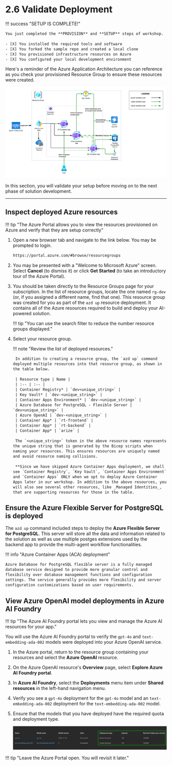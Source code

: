 # 2.6 Validate Deployment

!!! success "SETUP IS COMPLETE!"

    You just completed the **PROVISION** and **SETUP** steps of workshop. 

    - [X] You installed the required tools and software
    - [X] You forked the sample repo and created a local clone
    - [X] You provisioned infrastructure resources on Azure
    - [X] You configured your local development environment

Here's a reminder of the Azure Application Architecture you can reference as you check your provisioned Resource Group to ensure these resources were created.

![infra-architecture](../img/solution-accelerator-architecture.png)

In this section, you will validate your setup before moving on to the next phase of solution development.

---

## Inspect deployed Azure resources

!!! tip "The Azure Portal allows you to view the resources provisioned on Azure and verify that they are setup correctly"

1. Open a new browser tab and navigate to the link below. You may be prompted to login.

    ```bash title=""
    https://portal.azure.com/#browse/resourcegroups
    ```

2. You may be presented with a "Welcome to Microsoft Azure" screen. Select **Cancel** (to dismiss it) or click **Get Started** (to take an introductory tour of the Azure Portal).

3. You should be taken directly to the Resource Groups page for your subscription. In the list of resource groups, locate the one named `rg-dev` (or, if you assigned a different name, find that one). This resource group was created for you as part of the `azd up` resource deployment. It contains all of the Azure resources required to build and deploy your AI-powered solution.

    !!! tip "You can use the search filter to reduce the number resource groups displayed."

4. Select your resource group.

    !!! note "Review the list of deployed resources."

        In addition to creating a resource group, the `azd up` command deployed multiple resources into that resource group, as shown in the table below.

        | Resource type | Name |
        | :-- | :-- |
        | Container Registry* | `dev<unique_string>` |
        | Key Vault* | `dev-<unique_string>` |
        | Container Apps Environment* | `dev-<unique_string>` |
        | Azure Database for PostgreSQL - Flexible Server | `dev<unique_string>` |
        | Azure OpenAI | `dev-<unique_string>` |
        | Container App* | `rt-frontend` |
        | Container App* | `rt-backend` |
        | Container App* | `arize` |

        The `<unique_string>` token in the above resource names represents the unique string that is generated by the Bicep scripts when naming your resources. This ensures resources are uniquely named and avoid resource naming collisions.

        **Since we have skipped Azure Container Apps deployment, we shall see `Container Registry`, `Key Vault`, `Container Apps Environment` and `Container Apps` ONLY when we opt to deploy Azure Container Apps later in our workshop. In addition to the above resources, you will also see several other resources, like _Managed Identities_, that are supporting resources for those in the table. 

## Ensure the Azure Flexible Server for PostgreSQL is deployed

The `azd up` command included steps to deploy the **Azure Flexible Server for PostgreSQL**. This server will store all the data and information related to the solution as well as use multiple postges extensions used by the backend app to provide the multi-agent workflow functionalities.

!!! info "Azure Container Apps (ACA) deployment"

    Azure Database for PostgreSQL flexible server is a fully managed database service designed to provide more granular control and flexibility over database management functions and configuration settings. The service generally provides more flexibility and server configuration customizations based on user requirements.

## View Azure OpenAI model deployments in Azure AI Foundry

!!! tip "The Azure AI Foundry portal lets you view and manage the Azure AI resources for your app."

You will use the Azure AI Foundry portal to verify the `gpt-4o` and `text-embedding-ada-002` models were deployed into your Azure OpenAI service.

1. In the Azure portal, return to the resource group containing your resources and select the **Azure OpenAI** resource.

2. On the Azure OpenAI resource's **Overview** page, select **Explore Azure AI Foundry portal**.

3. In **Azure AI Foundry**, select the **Deployments** menu item under **Shared resources** in the left-hand navigation menu.

4. Verify you see a `gpt-4o` deployment for the `gpt-4o` model and an `text-embedding-ada-002` deployment for the `text-embedding-ada-002` model.

5. Ensure that the models that you have deployed have the required quota and deployment type.

    ![quota](../img/model-quota.png)

!!! tip "Leave the Azure Portal open. You will revisit it later."